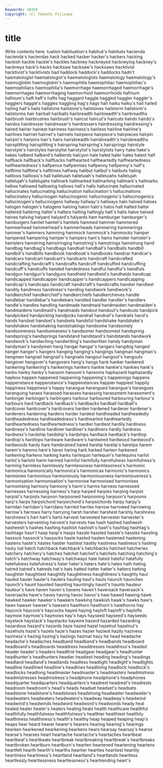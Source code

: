 ```yaml
---
Keywords: 20458 
Copyright: (C) Takeshi Fujisawa
---
```


# title

Write contents here.
tuation habituation's habitué's habitués
hacienda hacienda's haciendas hack hacked hacker hacker's hackers hacking hackish
hackle hackle's hackles hackney hackneyed hackneying hackney's hackneys hack's hacks
hacksaw hacksaw's hacksaws hacktivist hacktivist's hacktivists had haddock haddock's haddocks
hadn't haematologist haematologist's haematologists haematology haematology's haemoglobin haemoglobin's haemophilia haemophiliac
haemophiliac's haemophiliacs haemophilia's haemorrhage haemorrhaged haemorrhage's haemorrhages haemorrhaging haemorrhoid haemorrhoids
hafnium hafnium's haft haft's hafts hag haggard haggle haggled haggler
haggler's hagglers haggle's haggles haggling hag's hags hah haiku haiku's
hail hailed hailing hail's hails hailstone hailstone's hailstones hailstorm hailstorm's
hailstorms hair hairball hairballs hairbreadth hairbreadth's hairbreadths hairbrush hairbrushes hairbrush's
haircut haircut's haircuts hairdo hairdo's hairdos hairdresser hairdresser's hairdressers hairdressing
hairdressing's haired hairier hairiest hairiness hairiness's hairless hairline hairline's hairlines
hairnet hairnet's hairnets hairpiece hairpiece's hairpieces hairpin hairpin's hairpins hair's
hairs hairsbreadth hairsbreadth's hairsbreadths hairsplitting hairsplitting's hairspring hairspring's hairsprings hairstyle
hairstyle's hairstyles hairstylist hairstylist's hairstylists hairy hake hake's hakes halberd
halberd's halberds halcyon hale haled haler hales halest half halfback
halfback's halfbacks halfhearted halfheartedly halfheartedness halfheartedness's halfpence halfpennies halfpenny halfpenny's
half's halftime halftime's halftimes halfway halibut halibut's halibuts haling halitosis
halitosis's hall halleluiah halleluiah's halleluiahs hallelujah hallelujah's hallelujahs hallmark hallmarked
hallmarking hallmark's hallmarks hallow hallowed hallowing hallows hall's halls hallucinate
hallucinated hallucinates hallucinating hallucination hallucination's hallucinations hallucinatory hallucinogen hallucinogenic hallucinogenic's
hallucinogenics hallucinogen's hallucinogens hallway hallway's hallways halo haloed haloes halogen
halogen's halogens haloing halon halo's halos halt halted halter haltered
haltering halter's halters halting haltingly halt's halts halve halved halves
halving halyard halyard's halyards ham hamburger hamburger's hamburgers hamlet hamlet's
hamlets hammed hammer hammered hammerhead hammerhead's hammerheads hammering hammerings hammer's
hammers hamming hammock hammock's hammocks hamper hampered hampering hamper's hampers
ham's hams hamster hamster's hamsters hamstring hamstringing hamstring's hamstrings hamstrung
hand handbag handbag's handbags handball handball's handballs handbill handbill's handbills
handbook handbook's handbooks handcar handcar's handcars handcart handcart's handcarts handcraft
handcrafted handcrafting handcraft's handcrafts handcuff handcuffed handcuffing handcuff's handcuffs handed
handedness handful handful's handfuls handgun handgun's handguns handheld handheld's handhelds
handicap handicapped handicapper handicapper's handicappers handicapping handicap's handicaps handicraft handicraft's
handicrafts handier handiest handily handiness handiness's handing handiwork handiwork's handkerchief
handkerchief's handkerchiefs handkerchieves handle handlebar handlebar's handlebars handled handler handler's
handlers handle's handles handling handmade handmaid handmaiden handmaiden's handmaidens handmaid's
handmaids handout handout's handouts handpick handpicked handpicking handpicks handrail handrail's
handrails hand's hands handset handset's handsets handsful handshake handshake's handshakes
handshaking handshakings handsome handsomely handsomeness handsomeness's handsomer handsomest handspring handspring's
handsprings handstand handstand's handstands handwork handwork's handwriting handwriting's handwritten handy
handyman handyman's handymen hang hangar hangar's hangars hangdog hanged hanger
hanger's hangers hanging hanging's hangings hangman hangman's hangmen hangnail hangnail's
hangnails hangout hangout's hangouts hangover hangover's hangovers hang's hangs hank
hanker hankered hankering hankering's hankerings hankers hankie hankie's hankies hank's
hanks hanky hanky's hansom hansom's hansoms haphazard haphazardly hapless happen
happened happening happening's happenings happens happenstance happenstance's happenstances happier happiest
happily happiness happiness's happy harangue harangued harangue's harangues haranguing harass
harassed harasses harassing harassment harassment's harbinger harbinger's harbingers harbour harboured
harbouring harbour's harbours hard hardback hardback's hardbacks hardball hardball's hardcover
hardcover's hardcovers harden hardened hardener hardener's hardeners hardening hardens harder
hardest hardheaded hardheadedly hardheadedness hardheadedness's hardhearted hardheartedly hardheartedness hardheartedness's hardier
hardiest hardily hardiness hardiness's hardline hardliner hardliner's hardliners hardly hardness
hardness's hardship hardship's hardships hardtack hardtack's hardtop hardtop's hardtops hardware
hardware's hardwired hardwood hardwood's hardwoods hardy hare harebrained hared harelip
harelip's harelips harem harem's harems hare's hares haring hark harked
harken harkened harkening harkens harking harks harlequin harlequin's harlequins harlot
harlot's harlots harm harmed harmful harmfully harmfulness harmfulness's harming harmless
harmlessly harmlessness harmlessness's harmonic harmonica harmonically harmonica's harmonicas harmonic's harmonics
harmonies harmonious harmoniously harmoniousness harmoniousness's harmonisation harmonisation's harmonise harmonised harmonises
harmonising harmony harmony's harm's harms harness harnessed harnesses harnessing harness's
harp harped harpies harping harpist harpist's harpists harpoon harpooned harpooning
harpoon's harpoons harp's harps harpsichord harpsichord's harpsichords harpy harpy's harridan
harridan's harridans harried harries harrow harrowed harrowing harrow's harrows harry
harrying harsh harsher harshest harshly harshness harshness's hart hart's harts
harvest harvested harvester harvester's harvesters harvesting harvest's harvests has hash
hashed hasheesh hasheesh's hashes hashing hashish hashish's hash's hashtag hashtag's
hashtags hasn't hasp hasp's hasps hassle hassled hassle's hassles hassling
hassock hassock's hassocks haste hasted hasten hastened hastening hastens haste's
hastes hastier hastiest hastily hastiness hastiness's hasting hasty hat hatch
hatchback hatchback's hatchbacks hatched hatcheries hatchery hatchery's hatches hatchet hatchet's
hatchets hatching hatching's hatch's hatchway hatchway's hatchways hate hated hateful
hatefully hatefulness hatefulness's hater hater's haters hate's hates hath hating
hatred hatred's hatreds hat's hats hatted hatter hatter's hatters hatting
haughtier haughtiest haughtily haughtiness haughtiness's haughty haul hauled hauler hauler's
haulers hauling haul's hauls haunch haunches haunch's haunt haunted haunting
hauntingly haunt's haunts hauteur hauteur's have haven haven's havens haven't
haversack haversack's haversacks have's haves having havoc havoc's haw hawed
hawing hawk hawked hawker hawker's hawkers hawking hawkish hawk's hawks
haw's haws hawser hawser's hawsers hawthorn hawthorn's hawthorns hay haycock
haycock's haycocks hayed haying hayloft hayloft's haylofts haymow haymow's haymows
hay's hays hayseed hayseed's hayseeds haystack haystack's haystacks haywire hazard
hazarded hazarding hazardous hazard's hazards haze hazed hazel hazelnut hazelnut's
hazelnuts hazel's hazels haze's hazes hazier haziest hazily haziness haziness's
hazing hazing's hazings hazmat hazy he head headache headache's headaches
headband headband's headbands headboard headboard's headboards headdress headdresses headdress's headed
header header's headers headfirst headgear headgear's headhunter headhunter's headhunters headier
headiest heading heading's headings headland headland's headlands headless headlight headlight's
headlights headline headlined headline's headlines headlining headlock headlock's headlocks headlong
headmaster headmaster's headmasters headmistress headmistresses headmistress's headphone headphone's headphones headquarter
headquarters headquarters's headrest headrest's headrests headroom headroom's head's heads headset
headset's headsets headstone headstone's headstones headstrong headwaiter headwaiter's headwaiters headwaters
headwaters's headway headway's headwind headwind's headwinds headword headword's headwords heady
heal healed healer healer's healers healing heals health healthcare healthful
healthfully healthfulness healthfulness's healthier healthiest healthily healthiness healthiness's health's healthy
heap heaped heaping heap's heaps hear heard hearer hearer's hearers
hearing hearing's hearings hearken hearkened hearkening hearkens hears hearsay hearsay's
hearse hearse's hearses heart heartache heartache's heartaches heartbeat heartbeat's heartbeats
heartbreak heartbreaking heartbreak's heartbreaks heartbroken heartburn heartburn's hearten heartened heartening
heartens heartfelt hearth hearth's hearths heartier hearties heartiest heartily heartiness
heartiness's heartland heartland's heartlands heartless heartlessly heartlessness heartlessness's heartrending heart's
